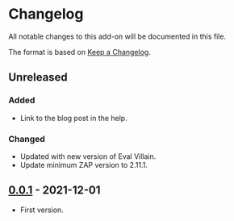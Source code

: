 # Changelog
All notable changes to this add-on will be documented in this file.

The format is based on [Keep a Changelog](https://keepachangelog.com/en/1.0.0/).

## Unreleased

### Added
- Link to the blog post in the help.

### Changed
- Updated with new version of Eval Villain.
- Update minimum ZAP version to 2.11.1.

## [0.0.1] - 2021-12-01

- First version.

[0.0.1]: https://github.com/zaproxy/zap-extensions/releases/evalvillain-v0.0.1
